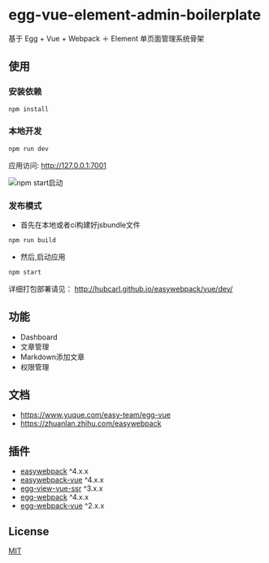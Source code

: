 # egg-vue-element-admin-boilerplate

基于 Egg + Vue + Webpack ＋ Element 单页面管理系统骨架

## 使用

### 安装依赖

```bash
npm install
```

### 本地开发

```bash
npm run dev
```

应用访问: http://127.0.0.1:7001

![npm start启动](https://github.com/hubcarl/egg-vue-webpack-boilerplate/blob/master/docs/images/webpack-build.png)


### 发布模式

- 首先在本地或者ci构建好jsbundle文件

```bash
npm run build 
```

- 然后,启动应用

```bash
npm start 
```

详细打包部署请见： http://hubcarl.github.io/easywebpack/vue/dev/

## 功能

- Dashboard
- 文章管理
- Markdown添加文章 
- 权限管理

## 文档

- https://www.yuque.com/easy-team/egg-vue
- https://zhuanlan.zhihu.com/easywebpack

## 插件

- [easywebpack](https://github.com/easy-team/easywebpack) ^4.x.x
- [easywebpack-vue](https://github.com/easy-team/easywebpack) ^4.x.x
- [egg-view-vue-ssr](https://github.com/easy-team/egg-view-vue-ssr) ^3.x.x
- [egg-webpack](https://github.com/easy-team/egg-webpack) ^4.x.x
- [egg-webpack-vue](https://github.com/easy-team/egg-webpack-vue) ^2.x.x

## License

[MIT](LICENSE)
